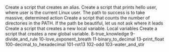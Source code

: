 Create a script that creates an alias.
Create a script that prints hello user, where user is the current Linux user.
The path to success is to take massive, determined action
Create a script that counts the number of directories in the PATH.
If the path be beautiful, let us not ask where it leads
Create a script that creates a new local variable.
Local variables
Create a script that creates a new global variable.
8-true_knowledge
9-divide_and_rule
10-love_exponent_breath
11-binary_to_decimal
13-print_float
100-decimal_to_hexadecimal
101-rot13
102-odd
103-water_and_stir
